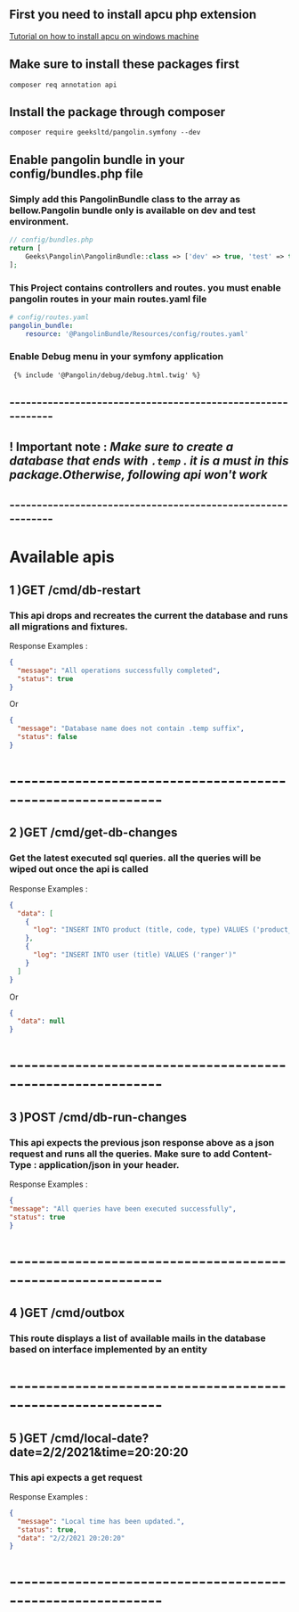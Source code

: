 ## First you need to install apcu php extension
[Tutorial on how to install apcu on windows machine](https://stackoverflow.com/questions/24448261/how-to-install-apcu-in-windows)

## Make sure to install these packages first
```shell
composer req annotation api

```


## Install the package through composer 
```shell
composer require geeksltd/pangolin.symfony --dev
```

## Enable pangolin bundle in your config/bundles.php file

### Simply add this PangolinBundle class to the array as bellow.Pangolin bundle only is available on dev and test environment.

```php
// config/bundles.php
return [
    Geeks\Pangolin\PangolinBundle::class => ['dev' => true, 'test' => true],
];
```

### This Project contains controllers and routes. you must enable pangolin routes in your main routes.yaml file

```yaml
# config/routes.yaml
pangolin_bundle:
    resource: '@PangolinBundle/Resources/config/routes.yaml'
```


### Enable Debug menu in your symfony application

```code
 {% include '@Pangolin/debug/debug.html.twig' %}
```
## -----------------------------------------------------------

## ! Important note : _Make sure to create a database that ends with `.temp` . it is a must in this package.Otherwise, following api won't work_
## -----------------------------------------------------------


# Available apis 

## 1 )GET /cmd/db-restart
### This api drops and recreates the current the database and runs all migrations and fixtures.


Response Examples :
```json
{
  "message": "All operations successfully completed",
  "status": true
}
```
Or
```json
{
  "message": "Database name does not contain .temp suffix",
  "status": false
}
```
# -----------------------------------------------------------

## 2 )GET /cmd/get-db-changes
### Get the latest executed sql queries. all the queries will be wiped out once the api is called 
Response Examples :
```json
{
  "data": [
    {
      "log": "INSERT INTO product (title, code, type) VALUES ('product_name', 'code1', 'car')"
    },
    {
      "log": "INSERT INTO user (title) VALUES ('ranger')"
    }
  ]
}
```
Or
```json
{
  "data": null
}
```
# -----------------------------------------------------------

## 3 )POST /cmd/db-run-changes
### This api expects the previous json response above as a json request and runs all the queries. Make sure to add Content-Type : application/json in your header.
Response Examples :
```json
{
"message": "All queries have been executed successfully",
"status": true
}
```
# -----------------------------------------------------------
## 4 )GET /cmd/outbox
### This route displays a list of available mails in the database based on interface implemented by an entity 
# -----------------------------------------------------------

## 5 )GET /cmd/local-date?date=2/2/2021&time=20:20:20
### This api expects a get request 
Response Examples :
```json
{
  "message": "Local time has been updated.",
  "status": true,
  "data": "2/2/2021 20:20:20"
}
```

# -----------------------------------------------------------


